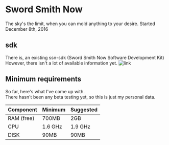 # Sword Smith Now
The sky's the limit, when you can mold anything to your desire. Started December 8th, 2016    
## sdk
There is, an existing ssn-sdk (Sword Smith Now Software Development Kit)    
However, there isn't a lot of available information yet. ![link](https://github.com/CalderWhite/ssn-sdk)

## Minimum requirements
So far, here's what I've come up with.    
There hasn't been any beta testing yet, so this is just my personal data.    

| Component      | Minimum    | Suggested      |
| :------------- | :--------- | :------------- |
| RAM  (free)    | 700MB      | 2GB            | 
| CPU            | 1.6 GHz    | 1.9 GHz        |
| DISK           | 90MB       | 90MB           |
